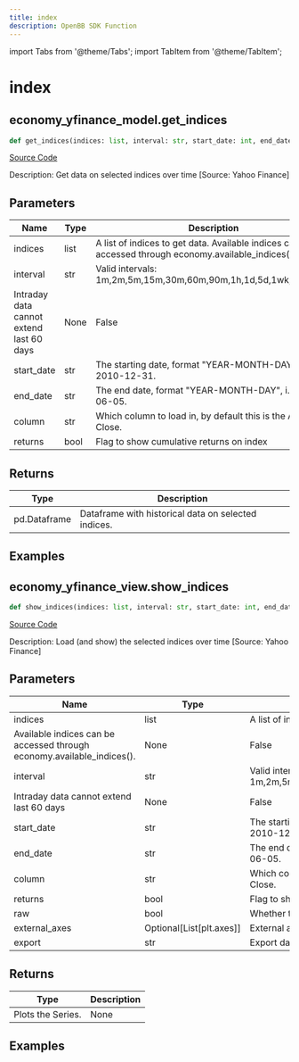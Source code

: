```yaml
---
title: index
description: OpenBB SDK Function
---
```


import Tabs from '@theme/Tabs';
import TabItem from '@theme/TabItem';

# index

<Tabs>
<TabItem value="model" label="Model" default>

## economy_yfinance_model.get_indices

```python title='openbb_terminal/economy/yfinance_model.py'
def get_indices(indices: list, interval: str, start_date: int, end_date: int, column: str, returns: bool) -> DataFrame:
```
[Source Code](https://github.com/OpenBB-finance/OpenBBTerminal/tree/main/openbb_terminal/economy/yfinance_model.py#L670)

Description: Get data on selected indices over time [Source: Yahoo Finance]

## Parameters

| Name | Type | Description | Default | Optional |
| ---- | ---- | ----------- | ------- | -------- |
| indices | list | A list of indices to get data. Available indices can be accessed through economy.available_indices(). | None | False |
| interval | str | Valid intervals: 1m,2m,5m,15m,30m,60m,90m,1h,1d,5d,1wk,1mo,3mo
Intraday data cannot extend last 60 days | None | False |
| start_date | str | The starting date, format "YEAR-MONTH-DAY", i.e. 2010-12-31. | None | False |
| end_date | str | The end date, format "YEAR-MONTH-DAY", i.e. 2020-06-05. | None | False |
| column | str | Which column to load in, by default this is the Adjusted Close. | this | False |
| returns | bool | Flag to show cumulative returns on index | None | False |

## Returns

| Type | Description |
| ---- | ----------- |
| pd.Dataframe | Dataframe with historical data on selected indices. |

## Examples



</TabItem>
<TabItem value="view" label="View">

## economy_yfinance_view.show_indices

```python title='openbb_terminal/economy/yfinance_view.py'
def show_indices(indices: list, interval: str, start_date: int, end_date: int, column: str, returns: bool, raw: bool, external_axes: Optional[List[axes]], export: str) -> None:
```
[Source Code](https://github.com/OpenBB-finance/OpenBBTerminal/tree/main/openbb_terminal/economy/yfinance_view.py#L30)

Description: Load (and show) the selected indices over time [Source: Yahoo Finance]

## Parameters

| Name | Type | Description | Default | Optional |
| ---- | ---- | ----------- | ------- | -------- |
| indices | list | A list of indices you wish to load (and plot).
Available indices can be accessed through economy.available_indices(). | None | False |
| interval | str | Valid intervals: 1m,2m,5m,15m,30m,60m,90m,1h,1d,5d,1wk,1mo,3mo
Intraday data cannot extend last 60 days | None | False |
| start_date | str | The starting date, format "YEAR-MONTH-DAY", i.e. 2010-12-31. | None | False |
| end_date | str | The end date, format "YEAR-MONTH-DAY", i.e. 2020-06-05. | None | False |
| column | str | Which column to load in, by default this is the Adjusted Close. | this | False |
| returns | bool | Flag to show cumulative returns on index | None | False |
| raw | bool | Whether to display the raw output. | None | False |
| external_axes | Optional[List[plt.axes]] | External axes to plot on | None | False |
| export | str | Export data to csv,json,xlsx or png,jpg,pdf,svg file | None | False |

## Returns

| Type | Description |
| ---- | ----------- |
| Plots the Series. | None |

## Examples



</TabItem>
</Tabs>